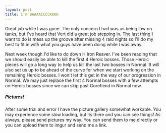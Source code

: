 ```yaml
---
layout: post
title: I'm BAAAACCCCKKKK
---
```

Great job while I was gone. The only concern I had was us being low on tanks, but I've heard that Vert did a great job stepping in. The last thing I want to do is mess up the groove after missing 4 raid nights so I'll do my best to fit in with what you guys have been doing while I was away. 

Next week though I'd like to do down H Iron Reaver. I've been reading that we should easily be able to kill the first 4 Heroic bosses. Those Heroic pieces will go a long way to help us kill the last two bosses in Normal. It will also set us up to be ahead of the curve for when we start working on the remaining Heroic bosses. I won't let this get in the way of our progression in Normal. We may just replace the first 4 Normal bosses with a few attempts on Heroic bosses since we can skip past Gorefiend in Normal now.

<h5><u>Pictures!</u></h5>
After some trial and error I have the picture gallery somewhat workable. You may experience some slow loading, but its there and you can see things! As always, please send pictures my way. You can send them to me directly or you can upload them to imgur and send me a link.